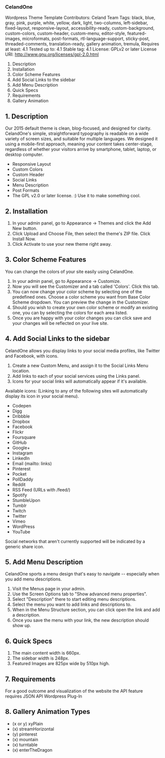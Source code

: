 ### CelandOne ###
Wordpress Theme Template
Contributors: Celand Team
Tags: black, blue, gray, pink, purple, white, yellow, dark, light, two-columns, left-sidebar, fixed-layout, responsive-layout, accessibility-ready, custom-background, custom-colors, custom-header, custom-menu, editor-style, featured-images, microformats, post-formats, rtl-language-support, sticky-post, threaded-comments, translation-ready, gallery animation, tremula,
Requires at least: 4.1
Tested up to: 4.1
Stable tag: 4.1
License: GPLv2 or later
License URI: http://www.gnu.org/licenses/gpl-2.0.html

1. Description
2. Installation
3. Color Scheme Features
4. Add Social Links to the sidebar
5. Add Menu Description
6. Quick Specs
7. Requirements
8. Gallery Animation

## 1. Description ##
Our 2015 default theme is clean, blog-focused, and designed for clarity. CelandOne's simple, straightforward typography is readable on a wide variety of screen sizes, and suitable for multiple languages. We designed it using a mobile-first approach, meaning your content takes center-stage, regardless of whether your visitors arrive by smartphone, tablet, laptop, or desktop computer.

* Responsive Layout
* Custom Colors
* Custom Header
* Social Links
* Menu Description
* Post Formats
* The GPL v2.0 or later license. :) Use it to make something cool.

## 2. Installation ##

1. In your admin panel, go to Appearance -> Themes and click the Add New button.
2. Click Upload and Choose File, then select the theme's ZIP file. Click Install Now.
3. Click Activate to use your new theme right away.

## 3. Color Scheme Features ##

You can change the colors of your site easily using CelandOne.

1. In your admin panel, go to Appearance -> Customize.
4. Now you will see the Customizer and a tab called 'Colors'. Click this tab.
5. You can now change your color scheme by selecting one of the predefined ones. Choose a color scheme you want from Base Color Scheme dropdown. You can preview the change in the Customizer.
6. Should you wish to create your own color scheme or modify an existing one, you can by selecting the colors for each area listed.
7. Once you are happy with your color changes you can click save and your changes will be reflected on your live site.

## 4. Add Social Links to the sidebar ##

CelandOne allows you display links to your social media profiles, like Twitter and Facebook, with icons.

1. Create a new Custom Menu, and assign it to the Social Links Menu location.
2. Add links to each of your social services using the Links panel.
3. Icons for your social links will automatically appear if it's available.

Available icons: (Linking to any of the following sites will automatically display its icon in your social menu).

* Codepen
* Digg
* Dribbble
* Dropbox
* Facebook
* Flickr
* Foursquare
* GitHub
* Google+
* Instagram
* LinkedIn
* Email (mailto: links)
* Pinterest
* Pocket
* PollDaddy
* Reddit
* RSS Feed (URLs with /feed/)
* Spotify
* StumbleUpon
* Tumblr
* Twitch
* Twitter
* Vimeo
* WordPress
* YouTube

Social networks that aren't currently supported will be indicated by a generic share icon.

## 5. Add Menu Description ##

CelandOne sports a menu design that's easy to navigate -- especially when you add menu descriptions.

1. Visit the Menus page in your admin.
2. Use the Screen Options tab to "Show advanced menu properties".
3. Select "Description" there to start editing menu descriptions.
4. Select the menu you want to add links and descriptions to.
5. When in the Menu Structure section, you can click open the link and add a description.
6. Once you save the menu with your link, the new description should show up.

## 6. Quick Specs ##

1. The main content width is 660px.
2. The sidebar width is 248px.
3. Featured Images are 825px wide by 510px high.

## 7. Requirements ##

For a good outcome and visualization of the website the API feature requires JSON API Wordpress Plug-In

## 8. Gallery Animation Types ##

* (x or y) xyPlain
* (x) streamHorizontal
* (y) pinterest
* (x) mountain
*	(x) turntable
* (x) enterTheDragon


